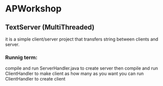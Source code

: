 # APWorkshop

## TextServer (MultiThreaded)
it is a simple client/server project that transfers string between clients and server.

### Runnig term:
compile and run ServerHandler.java to create server then compile and run ClientHandler to make client as how many as you want you can run ClientHandler to create client

